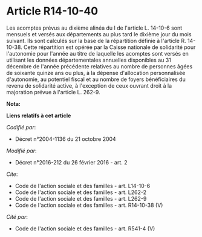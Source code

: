 # Article R14-10-40

Les acomptes prévus au dixième alinéa du I de l'article L. 14-10-6 sont mensuels et versés aux départements au plus tard le
dixième jour du mois suivant. Ils sont calculés sur la base de la répartition définie à l'article R. 14-10-38. Cette
répartition est opérée par la Caisse nationale de solidarité pour l'autonomie pour l'année au titre de laquelle les acomptes
sont versés en utilisant les données départementales annuelles disponibles au 31 décembre de l'année précédente relatives au
nombre de personnes âgées de soixante quinze ans ou plus, à la dépense d'allocation personnalisée d'autonomie, au potentiel
fiscal et au nombre de foyers bénéficiaires du revenu de solidarité active, à l'exception de ceux ouvrant droit à la
majoration prévue à l'article L. 262-9.

**Nota:**



**Liens relatifs à cet article**

_Codifié par_:

  - Décret n°2004-1136 du 21 octobre 2004

_Modifié par_:

  - Décret n°2016-212 du 26 février 2016 - art. 2

_Cite_:

  - Code de l'action sociale et des familles - art. L14-10-6
  - Code de l'action sociale et des familles - art. L262-2
  - Code de l'action sociale et des familles - art. L262-9
  - Code de l'action sociale et des familles - art. R14-10-38 (V)

_Cité par_:

  - Code de l'action sociale et des familles - art. R541-4 (V)
